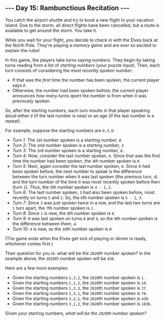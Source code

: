 ﻿## --- Day 15: Rambunctious Recitation ---

You catch the airport shuttle and try to book a new flight to your vacation island. Due to the storm, all direct flights have been cancelled, but a route is available to get around the storm. You take it.

While you wait for your flight, you decide to check in with the Elves back at the North Pole. They're playing a  _memory game_  and are  ever so excited  to explain the rules!

In this game, the players take turns saying  _numbers_. They begin by taking turns reading from a list of  _starting numbers_  (your puzzle input). Then, each turn consists of considering the  _most recently spoken number_:

-   If that was the  _first_  time the number has been spoken, the current player says  _`0`_.
-   Otherwise, the number had been spoken before; the current player announces  _how many turns apart_  the number is from when it was previously spoken.

So, after the starting numbers, each turn results in that player speaking aloud either  _`0`_  (if the last number is new) or an  _age_  (if the last number is a repeat).

For example, suppose the starting numbers are  `0,3,6`:

-   _Turn 1_: The  `1`st number spoken is a starting number,  _`0`_.
-   _Turn 2_: The  `2`nd number spoken is a starting number,  _`3`_.
-   _Turn 3_: The  `3`rd number spoken is a starting number,  _`6`_.
-   _Turn 4_: Now, consider the last number spoken,  `6`. Since that was the first time the number had been spoken, the  `4`th number spoken is  _`0`_.
-   _Turn 5_: Next, again consider the last number spoken,  `0`. Since it  _had_  been spoken before, the next number to speak is the difference between the turn number when it was last spoken (the previous turn,  `4`) and the turn number of the time it was most recently spoken before then (turn  `1`). Thus, the  `5`th number spoken is  `4 - 1`,  _`3`_.
-   _Turn 6_: The last number spoken,  `3`  had also been spoken before, most recently on turns  `5`  and  `2`. So, the  `6`th number spoken is  `5 - 2`,  _`3`_.
-   _Turn 7_: Since  `3`  was just spoken twice in a row, and the last two turns are  `1`  turn apart, the  `7`th number spoken is  _`1`_.
-   _Turn 8_: Since  `1`  is new, the  `8`th number spoken is  _`0`_.
-   _Turn 9_:  `0`  was last spoken on turns  `8`  and  `4`, so the  `9`th number spoken is the difference between them,  _`4`_.
-   _Turn 10_:  `4`  is new, so the  `10`th number spoken is  _`0`_.

(The game ends when the Elves get sick of playing or dinner is ready, whichever comes first.)

Their question for you is: what will be the  _`2020`th_  number spoken? In the example above, the  `2020`th number spoken will be  `436`.

Here are a few more examples:

-   Given the starting numbers  `1,3,2`, the  `2020`th number spoken is  `1`.
-   Given the starting numbers  `2,1,3`, the  `2020`th number spoken is  `10`.
-   Given the starting numbers  `1,2,3`, the  `2020`th number spoken is  `27`.
-   Given the starting numbers  `2,3,1`, the  `2020`th number spoken is  `78`.
-   Given the starting numbers  `3,2,1`, the  `2020`th number spoken is  `438`.
-   Given the starting numbers  `3,1,2`, the  `2020`th number spoken is  `1836`.

Given your starting numbers,  _what will be the  `2020`th number spoken?_